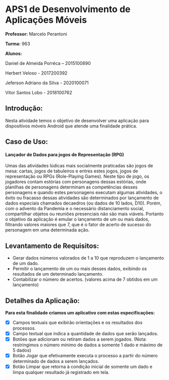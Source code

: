 # APS1 de Desenvolvimento de Aplicações Móveis

**Professor:** Marcelo Perantoni 

**Turma:** 963

**Alunos:** 

Daniel de Almeida Porréca – 2015100890

Herbert Veloso - 2017200392

Jeferson Adriano da Silva - 2020100071

Vitor Santos Lobo - 2018100762


## Introdução:
Nesta atividade temos o objetivo de desenvolver uma aplicação para dispositivos móveis Android que atende uma finalidade prática. 


## Caso de Uso: 
#### Lançador de Dados para jogos de Representação (RPG)

Umas das atividades lúdicas mais socialmente praticadas são jogos de mesa: cartas, jogos de tabuleiros e entres estes jogos, jogos de representação ou RPGs (Role-Playing Games). Neste tipo de jogo, os jogadores contam estórias com personagens dessas estórias, onde planilhas de personagens determinam as competências desses personagens e quando estes personagens executam algumas atividades, o êxito ou fracasso dessas atividades são determinados por lançamento de dados especiais chamados decaedros (ou dados de 10 lados, D10). Porém, com o advento da Pandemia e o necessário distanciamento social, compartilhar objetos ou reuniões presenciais não são mais viáveis. Portanto o objetivo da aplicação é emular o lançamento de um ou mais dados, filtrando valores maiores que 7, que é o fator de acerto de sucesso do personagem em uma determinada ação.


## Levantamento de Requisitos:
- Gerar dados números valorados de 1 a 10 que reproduzem o lançamento de um dado.
- Permitir o lançamento de um ou mais desses dados, exibindo os resultados de um determinado lançamento.
- Contabilizar o número de acertos. (valores acima de 7 obtidos em um lançamento)


## Detalhes da Aplicação:
	
**Para esta finalidade criamos um aplicativo com estas especificações:**
- [x] Campos textuais que exibirão orientações e os resultados dos processos.
- [x] Campo textual que indica a quantidade de dados que serão lançados.
- [x] Botões que adicionam ou retiram dados a serem jogados. 
(Nota: restringimos o número mínimo de dados a somente 1 dado e máximo de 5 dados)
- [x] Botão Jogar que efetivamente executa o processo a partir do número determinado de dados a serem lançados.
- [x] Botão Limpar que retorna à condição inicial de somente um dado e limpa qualquer resultado já registrado em tela.
